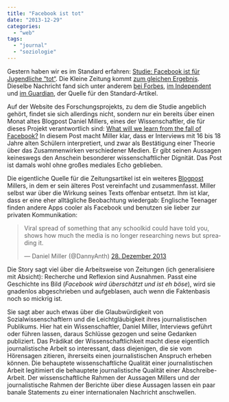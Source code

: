 ```yaml
---
title: "Facebook ist tot"
date: "2013-12-29"
categories: 
  - "web"
tags: 
  - "journal"
  - "soziologie"
---
```


Gestern haben wir es im Standard erfahren: [Studie: Facebook ist für Jugendliche “tot“](http://derstandard.at/1385172275467/Studie-Facebook-ist-fuer-Jugendliche-tot "Studie: Facebook ist für Jugendliche “tot“ - Facebook - derStandard.at › Web"). Die Kleine Zeitung kommt [zum gleichen Ergebnis](http://www.kleinezeitung.at/allgemein/multimedia/3506047/bringt-mama-facebook-um.story "Laut Studie: Bringt Mama Facebook um?"). Dieselbe Nachricht fand sich unter anderem [bei Forbes](http://www.forbes.com/sites/haydnshaughnessy/2013/12/27/facebook-is-dead-and-buried-argues-eu-study-lead/ "Facebook Is Dead And Buried To Teens, Says EU Study Lead - Forbes"), [im Independent](http://www.independent.co.uk/life-style/gadgets-and-tech/news/facebook-dead-and-buried-as-teens-switch-to-snapchat-and-whatsapp-9028208.html "Facebook 'dead and buried' as teens switch to Snapchat and Whatsapp - News - Gadgets & Tech - The Independent") und [im Guardian](http://www.theguardian.com/technology/2013/dec/27/facebook-dead-and-buried-to-teens-research-finds "Facebook 'dead and buried to teens', research finds | Technology | The Guardian"), der Quelle für den Standard-Artikel.

Auf der Website des Forschungsprojekts, zu dem die Studie angeblich gehört, findet sie sich allerdings nicht, sondern nur ein bereits über einen Monat altes Blogpost Daniel Millers, eines der Wissenschaftler, die für dieses Projekt verantwortlich sind: [What will we learn from the fall of Facebook?](http://blogs.ucl.ac.uk/social-networking/2013/11/24/what-will-we-learn-from-the-fall-of-facebook/ "What will we learn from the fall of Facebook? | UCL Social Networking Sites & Social Science Research Project UCL UCL Social Networking Sites & Social Science Research Project") In diesem Post macht Miller klar, dass er Interviews mit 16 bis 18 Jahre alten Schülern interpretiert, und zwar als Bestätigung einer Theorie über das Zusammenwirken verschiedener Medien. Er gibt seinen Aussagen keineswegs den Anschein besonderer wissenschaftlicher Dignität. Das Post ist damals wohl ohne großes mediales Echo geblieben.

Die eigentliche Quelle für die Zeitungsartikel ist ein weiteres [Blogpost](http://theconversation.com/facebooks-so-uncool-but-its-morphing-into-a-different-beast-21548 "Facebook's so uncool, but it's morphing into a different beast") Millers, in dem er sein älteres Post vereinfacht und zusammenfasst. Miller selbst war über die Wirkung seines Texts offenbar entsetzt. Ihm ist klar, dass er eine eher alltägliche Beobachtung wiedergab: Englische Teenager finden andere Apps cooler als Facebook und benutzen sie lieber zur privaten Kommunikation:

<blockquote class="twitter-tweet" lang="de"><p>Viral spread of something that any schoolkid could have told you, shows how much the media is no longer researching news but spreading it.</p>— Daniel Miller (@DannyAnth) <a href="https://twitter.com/DannyAnth/statuses/416906254389219329">28. Dezember 2013</a></blockquote>

<script async src="//platform.twitter.com/widgets.js" charset="utf-8"></script>

Die Story sagt viel über die Arbeitsweise von Zeitungen (ich generalisiere mit Absicht): Recherche und Reflexion sind Ausnahmen. Passt eine Geschichte ins Bild (_Facebook wird überschätzt und ist eh böse_), wird sie gnadenlos abgeschrieben und aufgeblasen, auch wenn die Faktenbasis noch so mickrig ist.

Sie sagt aber auch etwas über die Glaubwürdigkeit von Sozialwissenschaftlern und die Leichtgläubigkeit ihres journalistischen Publikums. Hier hat ein Wissenschaftler, Daniel Miller, Interviews geführt oder führen lassen, daraus Schlüsse gezogen und seine Gedanken publiziert. Das Prädikat der Wissenschaftlichkeit macht diese eigentlich journalistische Arbeit so interessant, dass diejenigen, die sie vom Hörensagen zitieren, ihrerseits einen journalistischen Anspruch erheben können. Die behauptete wissenschaftliche Qualität einer journalistischen Arbeit legitimiert die behauptete journalistische Qualität einer Abschreibe-Arbeit. Der wissenschaftliche Rahmen der Aussagen Millers und der journalistische Rahmen der Berichte über diese Aussagen lassen ein paar banale Statements zu einer internationalen Nachricht anschwellen.
